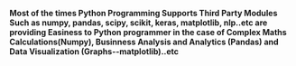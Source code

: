 **Most of the times Python Programming  Supports Third Party Modules Such as numpy, pandas, scipy, scikit, keras,  matplotlib, nlp..etc are providing Easiness to Python programmer in the case of Complex Maths Calculations(Numpy), Businness Analysis and Analytics (Pandas) and Data Visualization (Graphs--matplotlib)..etc**
